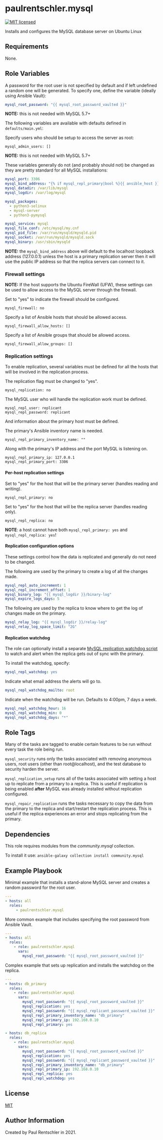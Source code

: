 paulrentschler.mysql
====================

[![MIT licensed][mit-badge]][mit-link]

Installs and configures the MySQL database server on Ubuntu Linux


Requirements
------------

None.


Role Variables
--------------

A password for the root user is not specified by default and if left undefined a random one will be generated. To specify one, define the variable (ideally using Ansible Vault):

```yaml
mysql_root_password: "{{ mysql_root_password_vaulted }}"
```

**NOTE:** this is not needed with MySQL 5.7+


The following variables are available with defaults defined in `defaults/main.yml`:

Specify users who should be setup to access the server as root:

    mysql_admin_users: []

**NOTE:** this is not needed with MySQL 5.7+


These variables generally do not (and probably should not) be changed as they are pretty standard for all MySQL installations:

```yaml
mysql_port: 3306
mysql_bind_address: "{% if mysql_repl_primary|bool %}{{ ansible_host }}{% else %}127.0.0.1{% endif %}"
mysql_datadir: /var/lib/mysql
mysql_logdir: /var/log/mysql

mysql_packages:
  - python3-selinux
  - mysql-server
  - python3-pymysql

mysql_service: mysql
mysql_file_conf: /etc/mysql/my.cnf
mysql_pid_file: /var/run/mysqld/mysqld.pid
mysql_socket: /var/run/mysqld/mysqld.sock
mysql_binary: /usr/sbin/mysqld
```

**NOTE:** the `mysql_bind_address` above will default to the localhost loopback address (127.0.0.1) unless the host is a primary replication server then it will use the public IP address so that the replica servers can connect to it.


### Firewall settings

**NOTE:** If the host supports the Ubuntu FireWall (UFW), these settings can be used  to allow access to the MySQL server through the firewall.

Set to "yes" to indicate the firewall should be configured.

    mysql_firewall: no

Specify a list of Ansible hosts that should be allowed access.

    mysql_firewall_allow_hosts: []

Specify a list of Ansible groups that should be allowed access.

    mysql_firewall_allow_groups: []


### Replication settings

To enable replication, several variables must be defined for all the hosts that will be involved in the replication process.

The replication flag must be changed to "yes".

    mysql_replication: no

The MySQL user who will handle the replication work must be defined.

    mysql_repl_user: replicant
    mysql_repl_password: replicant


And information about the primary host must be defined.

The primary's Ansible inventory name is needed.

    mysql_repl_primary_inventory_name: ""

Along with the primary's IP address and the port MySQL is listening on.

    mysql_repl_primary_ip: 127.0.0.1
    mysql_repl_primary_port: 3306


#### Per-host replication settings

Set to "yes" for the host that will be the primary server (handles reading and writing).

    mysql_repl_primary: no

Set to "yes" for the host that will be the replica server (handles reading only).

    mysql_repl_replica: no

**NOTE**: a host cannot have both `mysql_repl_primary: yes` and `mysql_repl_replica: yes`!


#### Replication configuration options

These settings control how the data is replicated and generally do not need to be changed.

The following are used by the primary to create a log of all the changes made.

```yaml
mysql_repl_auto_increment: 1
mysql_repl_increment_offset: 1
mysql_binary_log: "{{ mysql_logdir }}/binary-log"
mysql_expire_logs_days: 5
```

The following are used by the replica to know where to get the log of changes made on the primary.

```yaml
mysql_relay_log: "{{ mysql_logdir }}/relay-log"
mysql_relay_log_space_limit: "2G"
```


#### Replication watchdog

The role can optionally install a separate [MySQL replication watchdog script](https://github.com/paulrentschler/mysqlwatch) to watch and alert when the replica gets out of sync with the primary.

To install the watchdog, specify:

```yaml
mysql_repl_watchdog: yes
```


Indicate what email address the alerts will go to.

```yaml
mysql_repl_watchdog_mailto: root
```


Indicate when the watchdog will be run. Defaults to 4:00pm, 7 days a week.

```yaml
mysql_repl_watchdog_hour: 16
mysql_repl_watchdog_min: 0
mysql_repl_watchdog_days: "*"
```


Role Tags
---------

Many of the tasks are tagged to enable certain features to be run without every task the role being run.

`mysql_security` runs only the tasks associated with removing anonymous users, root users (other than root@localhost), and the test database to security harden the server.

`mysql_replication_setup` runs all of the tasks associated with setting a host up to replicate from a primary to a replica. This is useful if replication is being enabled **after** MySQL was already installed without replication configured.

`mysql_repair_replication` runs the tasks necessary to copy the data from the primary to the replica and start/restart the replication process. This is useful if the replica experiences an error and stops replicating from the primary.


Dependencies
------------

This role requires modules from the *community.mysql* collection.

To install it use: `ansible-galaxy collection install community.mysql`


Example Playbook
----------------

Minimal example that installs a stand-alone MySQL server and creates a random password for the root user.

```yaml
---
- hosts: all
  roles:
     - paulrentschler.mysql
```

More common example that includes specifying the root password from Ansible Vault.

```yaml
---
- hosts: all
  roles:
    - role: paulrentschler.mysql
      vars:
        mysql_root_password: "{{ mysql_root_password_vaulted }}"
```

Complex example that sets up replication and installs the watchdog on the replica.

```yaml
---
- hosts: db_primary
  roles:
    - role: paulrentschler.mysql
      vars:
        mysql_root_password: "{{ mysql_root_password_vaulted }}"
        mysql_replication: yes
        mysql_repl_password: "{{ mysql_replicant_password_vaulted }}"
        mysql_repl_primary_inventory_name: "db_primary"
        mysql_repl_primary_ip: 192.168.0.10
        mysql_repl_primary: yes

- hosts: db_replica
  roles:
    - role: paulrentschler.mysql
      vars:
        mysql_root_password: "{{ mysql_root_password_vaulted }}"
        mysql_replication: yes
        mysql_repl_password: "{{ mysql_replicant_password_vaulted }}"
        mysql_repl_primary_inventory_name: "db_primary"
        mysql_repl_primary_ip: 192.168.0.10
        mysql_repl_replica: yes
        mysql_repl_watchdog: yes
```


License
-------

[MIT][mit-link]


Author Information
------------------

Created by Paul Rentschler in 2021.


[mit-badge]: https://img.shields.io/badge/license-MIT-blue.svg
[mit-link]: https://github.com/paulrentschler/ansible-role-mysql/blob/master/LICENSE
